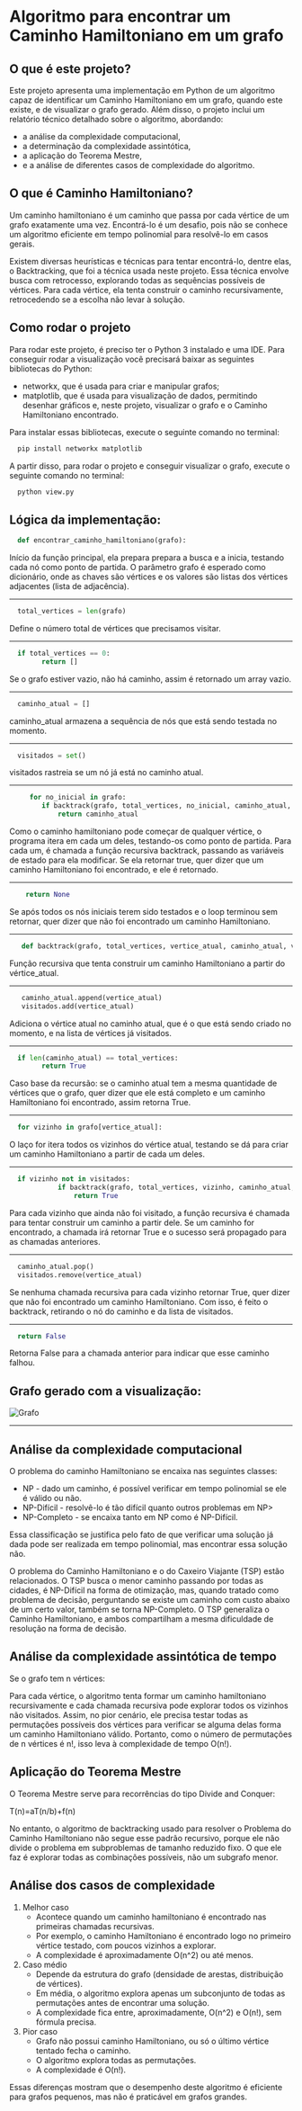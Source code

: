 # Algoritmo para encontrar um Caminho Hamiltoniano em um grafo

## O que é este projeto?

Este projeto apresenta uma implementação em Python de um algoritmo capaz de identificar um Caminho Hamiltoniano em um grafo, quando este existe, e de visualizar o grafo gerado. Além disso, o projeto inclui um
relatório técnico detalhado sobre o algoritmo, abordando:

- a análise da complexidade computacional,
- a determinação da complexidade assintótica,
- a aplicação do Teorema Mestre,
- e  a análise de diferentes casos de complexidade do algoritmo. 

 ## O que é Caminho Hamiltoniano?
 Um caminho hamiltoniano é um caminho que passa por cada vértice de um grafo exatamente uma vez. Encontrá-lo é um desafio, pois não se conhece um algoritmo eficiente em tempo polinomial para resolvê-lo em casos gerais.
 
Existem diversas heurísticas e técnicas para tentar encontrá-lo, dentre elas, o Backtracking, que foi a técnica usada neste projeto. Essa técnica envolve busca com retrocesso, explorando todas as sequências possíveis de vértices. Para cada vértice, ela tenta construir o caminho recursivamente, retrocedendo se a escolha não levar à solução.

## Como rodar o projeto
Para rodar este projeto, é preciso ter o Python 3 instalado e uma IDE. 
Para conseguir rodar a visualização você precisará baixar as seguintes bibliotecas do Python:
- networkx, que é usada para criar e manipular grafos;
- matplotlib, que é usada para visualização de dados, permitindo desenhar gráficos e, neste projeto, visualizar o grafo e o Caminho Hamiltoniano encontrado.
  
Para instalar essas bibliotecas, execute o seguinte comando no terminal:
```bash
  pip install networkx matplotlib
```
A partir disso, para rodar o projeto e conseguir visualizar o grafo, execute o seguinte comando no terminal:
```python
  python view.py 
```

## Lógica da implementação: 

```python
  def encontrar_caminho_hamiltoniano(grafo):
```
Início da função principal, ela prepara prepara a busca e a inicia, testando cada nó como ponto de partida. 
O parâmetro grafo é esperado como dicionário, onde as chaves são vértices e os valores são listas dos vértices adjacentes (lista de adjacência).

---

```python
  total_vertices = len(grafo)
```
Define o número total de vértices que precisamos visitar.

---

```python
  if total_vertices == 0:
        return []
```
Se o grafo estiver vazio, não há caminho, assim é retornado um array vazio.

---

```python
  caminho_atual = []
```
caminho_atual armazena a sequência de nós que está sendo testada no momento.

---

```python
  visitados = set()
```
visitados rastreia se um nó já está no caminho atual.

---

```python
     for no_inicial in grafo:
        if backtrack(grafo, total_vertices, no_inicial, caminho_atual, visitados):
            return caminho_atual
```
Como o caminho hamiltoniano pode começar de qualquer vértice, o programa itera em cada um deles, testando-os como ponto de partida.
Para cada um, é chamada a função recursiva backtrack, passando as variáveis de estado para ela modificar.
Se ela retornar true, quer dizer que um caminho Hamiltoniano foi encontrado, e ele é retornado.

---

```python
    return None
```
Se após todos os nós iniciais terem sido testados e o loop terminou sem retornar, quer dizer que não foi encontrado um caminho Hamiltoniano.

---

```python
   def backtrack(grafo, total_vertices, vertice_atual, caminho_atual, visitados):
```
Função recursiva que tenta construir um caminho Hamiltoniano a partir do vértice_atual. 

---

```python
   caminho_atual.append(vertice_atual)
   visitados.add(vertice_atual)
```
Adiciona o vértice atual no caminho atual, que é o que está sendo criado no momento, e na lista de vértices já visitados.

---

```python
  if len(caminho_atual) == total_vertices:
        return True  
```
Caso base da recursão: se o caminho atual tem a mesma quantidade de vértices que o grafo, quer dizer que ele está completo e um caminho Hamiltoniano foi encontrado, assim retorna True.

---

```python
  for vizinho in grafo[vertice_atual]:
```
O laço for itera todos os vizinhos do vértice atual, testando se dá para criar um caminho Hamiltoniano a partir de cada um deles.

---

```python
  if vizinho not in visitados:
            if backtrack(grafo, total_vertices, vizinho, caminho_atual, visitados):
                return True 
```
Para cada vizinho que ainda não foi visitado, a função recursiva é chamada para tentar construir um caminho a partir dele. Se um caminho for encontrado, a chamada irá retornar True e o sucesso será propagado para as chamadas anteriores.

---

```python
  caminho_atual.pop()       
  visitados.remove(vertice_atual)
```
Se nenhuma chamada recursiva para cada vizinho retornar True, quer dizer que não foi encontrado um caminho Hamiltoniano. Com isso, é feito o backtrack, retirando o nó do caminho e da lista de visitados.

---

```python
  return False
```
Retorna False para a chamada anterior para indicar que esse caminho falhou.

## Grafo gerado com a visualização:
![Grafo](assets/grafo_hamiltoniano.png)

---

## Análise da complexidade computacional

O problema do caminho Hamiltoniano se encaixa nas seguintes classes:
- NP - dado um caminho, é possível verificar em tempo polinomial se ele é válido ou não.
- NP-Difícil - resolvê-lo é tão difícil quanto outros problemas em NP>
- NP-Completo - se encaixa tanto em NP como é NP-Difícil.

Essa classificação se justifica pelo fato de que verificar uma solução já dada pode ser realizada em tempo polinomial, mas encontrar essa solução não.

O problema do Caminho Hamiltoniano e o do Caxeiro Viajante (TSP) estão relacionados. O TSP busca o menor caminho passando por todas as cidades, é NP-Difícil na forma de otimização, mas, quando tratado como problema de decisão, perguntando se existe um caminho com custo abaixo de um certo valor, também se torna NP-Completo. O TSP generaliza o Caminho Hamiltoniano, e ambos compartilham a mesma dificuldade de resolução na forma de decisão.  

## Análise da complexidade assintótica de tempo

Se o grafo tem n vértices:

Para cada vértice, o algoritmo tenta formar um caminho hamiltoniano recursivamente e cada chamada recursiva pode explorar todos os vizinhos não visitados. Assim, no pior cenário, ele precisa testar todas as permutações possíveis dos vértices para verificar se alguma delas forma um caminho Hamiltoniano válido. Portanto, como o número de permutações de n vértices é n!, isso leva à complexidade de tempo O(n!).

## Aplicação do Teorema Mestre

O Teorema Mestre serve para recorrências do tipo Divide and Conquer:

T(n)=aT(n/b)+f(n)

No entanto, o algoritmo de backtracking usado para resolver o Problema do Caminho Hamiltoniano não segue esse padrão recursivo, porque ele não divide o problema em subproblemas de tamanho reduzido fixo. O que ele faz é explorar todas as combinações possíveis, não um subgrafo menor.

## Análise dos casos de complexidade

1. Melhor caso
   - Acontece quando um caminho hamiltoniano é encontrado nas primeiras chamadas recursivas.
   - Por exemplo, o caminho Hamiltoniano é encontrado logo no primeiro vértice testado, com poucos vizinhos a explorar.
   - A complexidade é aproximadamente O(n^2) ou até menos.
2. Caso médio
   - Depende da estrutura do grafo (densidade de arestas, distribuição de vértices).
   - Em média, o algoritmo explora apenas um subconjunto de todas as permutações antes de encontrar uma solução.
   - A complexidade fica entre, aproximadamente, O(n^2) e O(n!), sem fórmula precisa.
3. Pior caso
   - Grafo não possui caminho Hamiltoniano, ou só o último vértice tentado fecha o caminho.
   - O algoritmo explora todas as permutações.
   - A complexidade é O(n!).

Essas diferenças mostram que o desempenho deste algoritmo é eficiente para grafos pequenos, mas não é praticável em grafos grandes.









